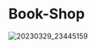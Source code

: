 # Book-Shop


![20230329_23445159](https://user-images.githubusercontent.com/110206255/228577609-ec98b6e5-7dd2-4943-a291-84f5679852a4.png)

